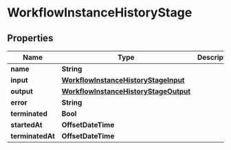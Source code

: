 

# WorkflowInstanceHistoryStage


## Properties

| Name | Type | Description | Notes |
|------------ | ------------- | ------------- | -------------|
|**name** | **String** |  |  |
|**input** | [**WorkflowInstanceHistoryStageInput**](WorkflowInstanceHistoryStageInput.md) |  |  |
|**output** | [**WorkflowInstanceHistoryStageOutput**](WorkflowInstanceHistoryStageOutput.md) |  |  [optional] |
|**error** | **String** |  |  [optional] |
|**terminated** | **Bool** |  |  |
|**startedAt** | **OffsetDateTime** |  |  |
|**terminatedAt** | **OffsetDateTime** |  |  [optional] |



